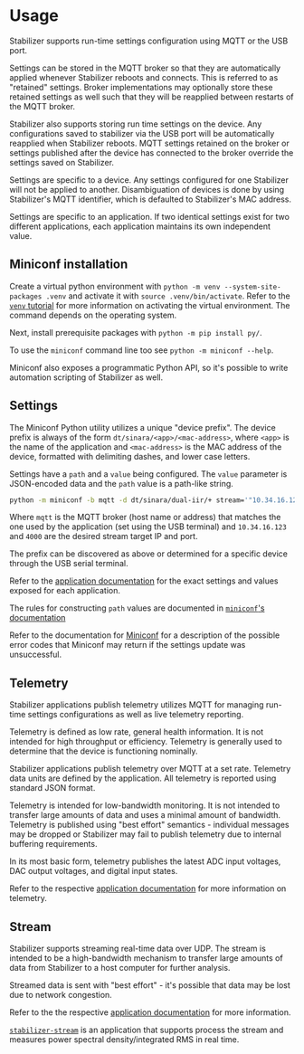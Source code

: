 # Usage

Stabilizer supports run-time settings configuration using MQTT or the USB port.

Settings can be stored in the MQTT broker so that they are automatically applied whenever
Stabilizer reboots and connects. This is referred to as "retained" settings. Broker implementations
may optionally store these retained settings as well such that they will be reapplied between
restarts of the MQTT broker.

Stabilizer also supports storing run time settings on the device. Any configurations saved to
stabilizer via the USB port will be automatically reapplied when Stabilizer reboots.
MQTT settings retained on the broker or settings published after the device has connected to the broker override the settings saved on Stabilizer.

Settings are specific to a device. Any settings configured for one Stabilizer will not be applied
to another. Disambiguation of devices is done by using Stabilizer's MQTT identifier, which is
defaulted to Stabilizer's MAC address.

Settings are specific to an application. If two identical settings exist for two different
applications, each application maintains its own independent value.

## Miniconf installation

Create a virtual python environment with `python -m venv --system-site-packages .venv` and activate it with `source .venv/bin/activate`.
Refer to the [`venv` tutorial](https://docs.python.org/3/tutorial/venv.html) for more information on activating the
virtual environment. The command depends on the operating system.

Next, install prerequisite packages with `python -m pip install py/`.

To use the `miniconf` command line too see `python -m miniconf --help`.

Miniconf also exposes a programmatic Python API, so it's possible to write automation scripting of
Stabilizer as well.

## Settings

The Miniconf Python utility utilizes a unique "device prefix". The device prefix is always of the
form `dt/sinara/<app>/<mac-address>`, where `<app>` is the name of the application and
`<mac-address>` is the MAC address of the device, formatted with delimiting dashes, and lower case letters.

Settings have a `path` and a `value` being configured. The `value` parameter is JSON-encoded data
and the `path` value is a path-like string.

```bash
python -m miniconf -b mqtt -d dt/sinara/dual-iir/+ stream='"10.34.16.123:4000"'
```

Where `mqtt` is the MQTT broker (host name or address) that matches the one used by the application
(set using the USB terminal) and `10.34.16.123` and `4000` are the desired stream target IP and port.

The prefix can be discovered as above or determined for a specific device through the USB serial terminal.

Refer to the [application documentation](overview.md#applications) for the exact settings and values exposed
for each application.

The rules for constructing `path` values are documented in [`miniconf`'s
documentation](https://github.com/quartiq/miniconf#settings-paths)

Refer to the documentation for [Miniconf](firmware/miniconf/enum.Error.html) for a
description of the possible error codes that Miniconf may return if the settings update was
unsuccessful.

## Telemetry

Stabilizer applications publish telemetry utilizes MQTT for managing run-time settings configurations as well as live telemetry
reporting.

Telemetry is defined as low rate, general health information. It is not intended for high throughput
or efficiency. Telemetry is generally used to determine that the device is functioning nominally.

Stabilizer applications publish telemetry over MQTT at a set rate. Telemetry data units are defined
by the application. All telemetry is reported using standard JSON format.

Telemetry is intended for low-bandwidth monitoring. It is not intended to transfer large amounts of
data and uses a minimal amount of bandwidth. Telemetry is published using "best effort" semantics -
individual messages may be dropped or Stabilizer may fail to publish telemetry due to internal
buffering requirements.

In its most basic form, telemetry publishes the latest ADC input voltages, DAC output voltages, and
digital input states.

Refer to the respective [application documentation](overview.md#applications) for more information on telemetry.

## Stream

Stabilizer supports streaming real-time data over UDP. The stream is
intended to be a high-bandwidth mechanism to transfer large amounts of data from Stabilizer to a
host computer for further analysis.

Streamed data is sent with "best effort" - it's possible that data may be lost due to
network congestion.

Refer to the the respective [application documentation](overview.md#applications) for more information.

[`stabilizer-stream`](https://github.com/quartiq/stabilizer-stream) is an application that supports process
the stream and measures power spectral density/integrated RMS in real time.
